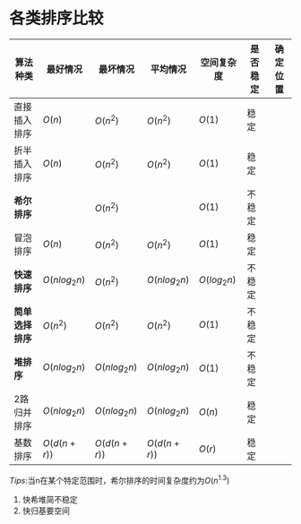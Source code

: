 # 各类排序比较

算法种类|最好情况|最坏情况|平均情况|空间复杂度|是否稳定|确定位置
--|--|--|--|--|--|--|
直接插入排序|$O(n)$|$O(n^2)$|$O(n^2)$|$O(1)$|稳定
折半插入排序|$O(n)$|$O(n^2)$|$O(n^2)$|$O(1)$|稳定
**希尔排序**||$O(n^2)$||$O(1)$|不稳定
冒泡排序|$O(n)$|$O(n^2)$|$O(n^2)$|$O(1)$|稳定
**快速排序**|$O(nlog_2n)$|$O(n^2)$|$O(nlog_2n)$|$O(log_2n)$|不稳定
**简单选择排序**|$O(n^2)$|$O(n^2)$|$O(n^2)$|$O(1)$|不稳定
**堆排序**|$O(nlog_2n)$|$O(nlog_2n)$|$O(nlog_2n)$|$O(1)$|不稳定
2路归并排序|$O(nlog_2n)$|$O(nlog_2n)$|$O(nlog_2n)$|$O(n)$|稳定
基数排序|$O(d(n+r))$|$O(d(n+r))$|$O(d(n+r))$|$O(r)$|稳定

$Tips$:当n在某个特定范围时，希尔排序的时间复杂度约为$O(n^{1.3})$

1. 快希堆简不稳定
2. 快归基要空间
